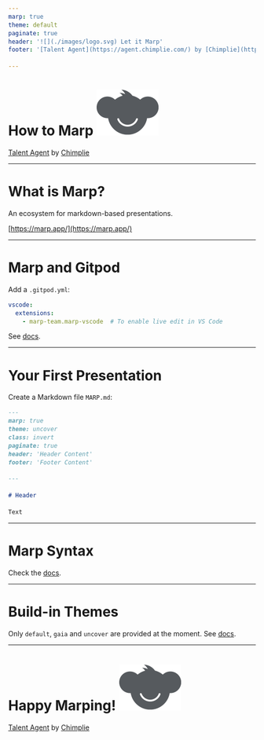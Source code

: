 ```yaml
---
marp: true
theme: default
paginate: true
header: '![](./images/logo.svg) Let it Marp'
footer: '[Talent Agent](https://agent.chimplie.com/) by [Chimplie](https://chimplie.com)'

---
```

<!-- _paginate: false -->
<!-- _footer: '' -->
<!-- _header: '' -->
<!-- _class: invert -->

# How to Marp ![](./images/logo.svg)

[Talent Agent](https://agent.chimplie.com/) by [Chimplie](https://chimplie.com)

---
<!-- _class: invert -->

# What is Marp?

An ecosystem for markdown-based presentations.

[https://marp.app/](https://marp.app/)

---

# Marp and Gitpod

Add a `.gitpod.yml`:

```yaml
vscode:
  extensions:
    - marp-team.marp-vscode  # To enable live edit in VS Code 
```

See [docs](https://www.gitpod.io/docs/config-gitpod-file).

---

# Your First Presentation

Create a Markdown file `MARP.md`:

```markdown
---
marp: true
theme: uncover
class: invert
paginate: true
header: 'Header Content'
footer: 'Footer Content'

---

# Header

Text
```

---
<!-- _class: invert -->

# Marp Syntax

Check the [docs](https://marpit.marp.app/markdown).

---
<!-- _class: invert -->

# Build-in Themes

Only `default`, `gaia` and `uncover` are provided at the moment. See [docs](https://github.com/marp-team/marp-core/tree/main/themes).

---
<!-- _class: invert -->
<!-- _paginate: false -->
<!-- _footer: '' -->
<!-- _header: '' -->

# Happy Marping! ![](./images/logo.svg)

[Talent Agent](https://agent.chimplie.com/) by [Chimplie](https://chimplie.com)
